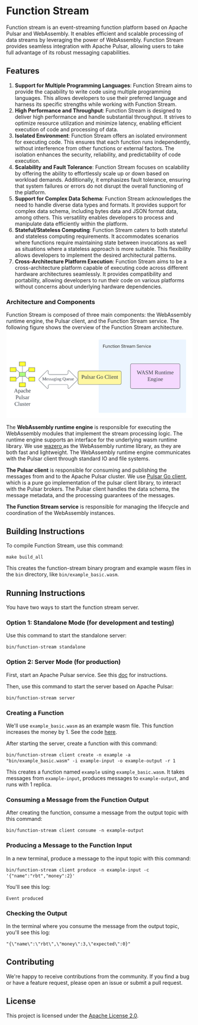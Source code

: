 <!--
  Licensed under the Apache License, Version 2.0 (the "License");
  you may not use this file except in compliance with the License.
  You may obtain a copy of the License at

      http://www.apache.org/licenses/LICENSE-2.0

  Unless required by applicable law or agreed to in writing, software
  distributed under the License is distributed on an "AS IS" BASIS,
  WITHOUT WARRANTIES OR CONDITIONS OF ANY KIND, either express or implied.
  See the License for the specific language governing permissions and
  limitations under the License.
-->

# Function Stream

Function stream is an event-streaming function platform based on Apache Pulsar and WebAssembly. It enables efficient and
scalable processing of data streams by leveraging the power of WebAssembly. Function Stream provides seamless
integration with Apache Pulsar, allowing users to take full advantage of its robust messaging capabilities.

## Features

1. **Support for Multiple Programming Languages**: Function Stream aims to provide the capability to write code using
   multiple programming languages. This allows developers to use their preferred language and harness its specific
   strengths while working with Function Stream.
2. **High Performance and Throughput**: Function Stream is designed to deliver high performance and handle substantial
   throughput. It strives to optimize resource utilization and minimize latency, enabling efficient execution of code
   and processing of data.
3. **Isolated Environment**: Function Stream offers an isolated environment for executing code. This ensures that each
   function runs independently, without interference from other functions or external factors. The isolation enhances
   the security, reliability, and predictability of code execution.
4. **Scalability and Fault Tolerance**: Function Stream focuses on scalability by offering the ability to effortlessly
   scale up or down based on workload demands. Additionally, it emphasizes fault tolerance, ensuring that system
   failures or errors do not disrupt the overall functioning of the platform.
4. **Support for Complex Data Schema**: Function Stream acknowledges the need to handle diverse data types and formats.
   It provides support for complex data schema, including bytes data and JSON format data, among others. This
   versatility enables developers to process and manipulate data efficiently within the platform.
6. **Stateful/Stateless Computing**: Function Stream caters to both stateful and stateless computing requirements. It
   accommodates scenarios where functions require maintaining state between invocations as well as situations where a
   stateless approach is more suitable. This flexibility allows developers to implement the desired architectural
   patterns.
7. **Cross-Architecture Platform Execution**: Function Stream aims to be a cross-architecture platform capable of
   executing code across different hardware architectures seamlessly. It provides compatibility and portability,
   allowing developers to run their code on various platforms without concerns about underlying hardware dependencies.

### Architecture and Components

Function Stream is composed of three main components: the WebAssembly runtime engine, the Pulsar client, and the
Function Stream service. The following figure shows the overview of the Function Stream architecture.
![Architecture](docs/images/arch.png)

The **WebAssembly runtime engine** is responsible for executing the WebAssembly modules that implement the stream
processing logic. The runtime engine supports an interface for the underlying wasm runtime library. We use [wazero
](https://github.com/tetratelabs/wazero) as the
WebAssembly runtime library, as they are both fast and lightweight. The WebAssembly runtime
engine communicates with the Pulsar client through standard IO and file systems.

**The Pulsar client** is responsible for consuming and publishing the messages from and to the Apache Pulsar cluster. We
use [Pulsar Go client](https://github.com/apache/pulsar-client-go), which is a pure go implementation of the pulsar
client library, to interact with the Pulsar brokers. The Pulsar client handles the data schema, the message metadata,
and the processing guarantees of the messages.

**The Function Stream service** is responsible for managing the lifecycle and coordination of the WebAssembly instances.

## Building Instructions

To compile Function Stream, use this command:

```shell
make build_all
```

This creates the function-stream binary program and example wasm files in the `bin` directory,
like `bin/example_basic.wasm`.

## Running Instructions

You have two ways to start the function stream server.

### Option 1: Standalone Mode (for development and testing)

Use this command to start the standalone server:

```shell
bin/function-stream standalone
```

### Option 2: Server Mode (for production)

First, start an Apache Pulsar service. See this [doc](https://pulsar.apache.org/docs/en/standalone/) for instructions.

Then, use this command to start the server based on Apache Pulsar:

```shell
bin/function-stream server
```

### Creating a Function

We'll use `example_basic.wasm` as an example wasm file. This function increases the money by 1. See the
code [here](examples/basic/main.go).

After starting the server, create a function with this command:

```shell
bin/function-stream client create -n example -a "bin/example_basic.wasm" -i example-input -o example-output -r 1
```

This creates a function named `example` using `example_basic.wasm`. It takes messages from `example-input`, produces
messages to `example-output`, and runs with 1 replica.

### Consuming a Message from the Function Output

After creating the function, consume a message from the output topic with this command:

```shell
bin/function-stream client consume -n example-output
```

### Producing a Message to the Function Input

In a new terminal, produce a message to the input topic with this command:

```shell
bin/function-stream client produce -n example-input -c '{"name":"rbt","money":2}'
```

You'll see this log:

```
Event produced
```

### Checking the Output

In the terminal where you consume the message from the output topic, you'll see this log:

```
"{\"name\":\"rbt\",\"money\":3,\"expected\":0}"
```

## Contributing

We're happy to receive contributions from the community. If you find a bug or have a feature request, please open an
issue or submit a pull request.

## License

This project is licensed under the [Apache License 2.0](https://www.apache.org/licenses/LICENSE-2.0).